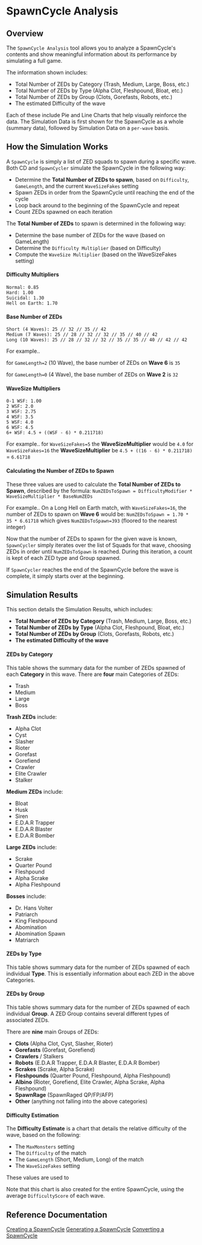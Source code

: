 # SpawnCycle Analysis

## Overview
The `SpawnCycle Analysis` tool allows you to analyze a SpawnCycle's contents and show meaningful information about its performance by simulating a full game.

The information shown includes:
- Total Number of ZEDs by Category (Trash, Medium, Large, Boss, etc.)
- Total Number of ZEDs by Type (Alpha Clot, Fleshpound, Bloat, etc.)
- Total Number of ZEDs by Group (Clots, Gorefasts, Robots, etc.)
- The estimated Difficulty of the wave

Each of these include Pie and Line Charts that help visually reinforce the data.
The Simulation Data is first shown for the SpawnCycle as a whole (summary data), followed by Simulation Data on a `per-wave` basis.

## How the Simulation Works
A `SpawnCycle` is simply a list of ZED squads to spawn during a specific wave. Both CD and `SpawnCycler` simulate the SpawnCycle in the following way:
- Determine the **Total Number of ZEDs to spawn**, based on `Difficulty`, `GameLength`, and the current `WaveSizeFakes` setting
- Spawn ZEDs in order from the SpawnCycle until reaching the end of the cycle
- Loop back around to the beginning of the SpawnCycle and repeat
- Count ZEDs spawned on each iteration

The **Total Number of ZEDs** to spawn is determined in the following way:
- Determine the base number of ZEDs for the wave (based on GameLength)
- Determine the `Difficulty Multiplier` (based on Difficulty)
- Compute the `WaveSize Multiplier` (based on the WaveSizeFakes setting)

#### Difficulty Multipliers
```
Normal: 0.85
Hard: 1.00
Suicidal: 1.30
Hell on Earth: 1.70
```

#### Base Number of ZEDs
```
Short (4 Waves): 25 // 32 // 35 // 42
Medium (7 Waves): 25 // 28 // 32 // 32 // 35 // 40 // 42
Long (10 Waves): 25 // 28 // 32 // 32 // 35 // 35 // 40 // 42 // 42
```

For example..

for `GameLength=2` (10 Wave), the base number of ZEDs on **Wave 6** is `35`

for `GameLength=0` (4 Wave), the base number of ZEDs on **Wave 2** is `32`

#### WaveSize Multipliers
```
0-1 WSF: 1.00
2 WSF: 2.0
3 WSF: 2.75
4 WSF: 3.5
5 WSF: 4.0
6 WSF: 4.5
6+ WSF: 4.5 + ((WSF - 6) * 0.211718)
```

For example..
for `WaveSizeFakes=5` the **WaveSizeMultiplier** would be `4.0`
for `WaveSizeFakes=16` the **WaveSizeMultiplier** be `4.5 + ((16 - 6) * 0.211718)` = `6.61718`

#### Calculating the Number of ZEDs to Spawn
These three values are used to calculate the **Total Number of ZEDs to Spawn**, described by the formula:
`NumZEDsToSpawn = DifficultyModifier * WaveSizeMultiplier * BaseNumZEDs`

For example..
On a Long Hell on Earth match, with `WaveSizeFakes=16`, the number of ZEDs to spawn on **Wave 6** would be:
`NumZEDsToSpawn = 1.70 * 35 * 6.61718` which gives `NumZEDsToSpawn=393` (floored to the nearest integer)

Now that the number of ZEDs to spawn for the given wave is known, `SpawnCycler` simply iterates over the list of Squads for that wave, choosing ZEDs in order until `NumZEDsToSpawn` is reached. During this iteration, a count is kept of each ZED type and Group spawned.

If `SpawnCycler` reaches the end of the SpawnCycle before the wave is complete, it simply starts over at the beginning.

## Simulation Results
This section details the Simulation Results, which includes:
- **Total Number of ZEDs by Category** (Trash, Medium, Large, Boss, etc.)
- **Total Number of ZEDs by Type** (Alpha Clot, Fleshpound, Bloat, etc.)
- **Total Number of ZEDs by Group** (Clots, Gorefasts, Robots, etc.)
- **The estimated Difficulty of the wave**

#### ZEDs by Category
This table shows the summary data for the number of ZEDs spawned of each **Category** in this wave.
There are **four** main Categories of ZEDs:
- Trash
- Medium
- Large
- Boss

**Trash ZEDs** include:
- Alpha Clot
- Cyst
- Slasher
- Rioter
- Gorefast
- Gorefiend
- Crawler
- Elite Crawler
- Stalker

**Medium ZEDs** include:
- Bloat
- Husk
- Siren
- E.D.A.R Trapper
- E.D.A.R Blaster
- E.D.A.R Bomber

**Large ZEDs** include:
- Scrake
- Quarter Pound
- Fleshpound
- Alpha Scrake
- Alpha Fleshpound

**Bosses** include:
- Dr. Hans Volter
- Patriarch
- King Fleshpound
- Abomination
- Abomination Spawn
- Matriarch

#### ZEDs by Type
This table shows summary data for the number of ZEDs spawned of each individual **Type**.
This is essentially information about each ZED in the above Categories.

#### ZEDs by Group
This table shows summary data for the number of ZEDs spawned of each individual **Group**.
A ZED Group contains several different types of associated ZEDs.

There are **nine** main Groups of ZEDs:
- **Clots** (Alpha Clot, Cyst, Slasher, Rioter)
- **Gorefasts** (Gorefast, Gorefiend)
- **Crawlers** / Stalkers
- **Robots** (E.D.A.R Trapper, E.D.A.R Blaster, E.D.A.R Bomber)
- **Scrakes** (Scrake, Alpha Scrake)
- **Fleshpounds** (Quarter Pound, Fleshpound, Alpha Fleshpound)
- **Albino** (Rioter, Gorefiend, Elite Crawler, Alpha Scrake, Alpha Fleshpound)
- **SpawnRage** (SpawnRaged QP/FP/AFP)
- **Other** (anything not falling into the above categories)

#### Difficulty Estimation
The **Difficulty Estimate** is a chart that details the relative difficulty of the wave, based on the following:
- The `MaxMonsters` setting
- The `Difficulty` of the match
- The `GameLength` (Short, Medium, Long) of the match
- The `WaveSizeFakes` setting

These values are used to 

Note that this chart is also created for the entire SpawnCycle, using the average `DifficultyScore` of each wave.

## Reference Documentation
[Creating a SpawnCycle](https://github.com/nybanez/spawncycler/blob/main/creation.md)
[Generating a SpawnCycle](https://github.com/nybanez/spawncycler/blob/main/generation.md)
[Converting a SpawnCycle](https://github.com/nybanez/spawncycler/blob/main/conversion.md)
